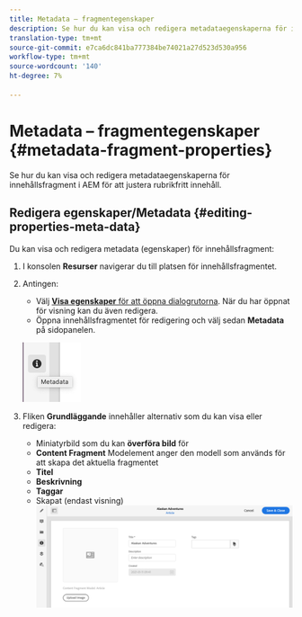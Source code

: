 ```yaml
---
title: Metadata – fragmentegenskaper
description: Se hur du kan visa och redigera metadataegenskaperna för innehållsfragment i AEM för att justera rubrikfritt innehåll.
translation-type: tm+mt
source-git-commit: e7ca6dc841ba777384be74021a27d523d530a956
workflow-type: tm+mt
source-wordcount: '140'
ht-degree: 7%

---
```



# Metadata – fragmentegenskaper {#metadata-fragment-properties}

Se hur du kan visa och redigera metadataegenskaperna för innehållsfragment i AEM för att justera rubrikfritt innehåll.

## Redigera egenskaper/Metadata {#editing-properties-meta-data}

Du kan visa och redigera metadata (egenskaper) för innehållsfragment:

1. I konsolen **Resurser** navigerar du till platsen för innehållsfragmentet.
2. Antingen:

   * Välj [**Visa egenskaper** för att öppna dialogrutorna](/help/assets/manage-digital-assets.md#editing-properties). När du har öppnat för visning kan du även redigera.
   * Öppna innehållsfragmentet för redigering och välj sedan **Metadata** på sidopanelen.

   ![metadata](assets/cfm-metadata-01.png)

3. Fliken **Grundläggande** innehåller alternativ som du kan visa eller redigera:

   * Miniatyrbild som du kan **överföra bild** för
   * **Content Fragment** Modelement anger den modell som används för att skapa det aktuella fragmentet
   * **Titel**
   * **Beskrivning**
   * **Taggar**
   * Skapat (endast visning)
   ![metadata](assets/cfm-metadata-02.png)
